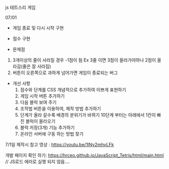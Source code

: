 js 테트스리 게임

07/01
 - 게임 종료 및 다시 시작 구현
 - 점수 구현
 
 - 문제점
  1. 3개이상의 줄이 사라질 경우 -1점이 됨
     Ex 3줄 이면 3점이 올라가야하나 2점이 올라감(줄은 잘 사라짐)
  2. 버튼이 오른쪽으로 과하게 넘어가면 게임이 종료되는 버그
     
- 개선 사항
  1. 점수와 단계를 CSS 개념적으로 추가하여 이쁘게 표현하기
  2. 게임 시작 버튼 추가하기
  3. 다음 블럭 보여 주기
  4. 조작법 버튼을 이용하여, 제작 방법 추가하기
  5. 단계가 올라 갈수록 배경의 분위기가 바뀌기
     10단계 부터는 아래에서 1칸이 빠진 블럭이 올라오기
  6. 블럭 저장(3개) 기능 추가하기 
  7. 온라인 서버에 구동 하는 방법 찾기
    
7/1일 제작시 참고 영상 :  https://youtu.be/1lNy2mhvLFk

개발 페이지 확인 하기: https://hrceo.github.io/JavaScript_Tetris/html/main.html
// JS로드 에러로 실행 되지 않음....